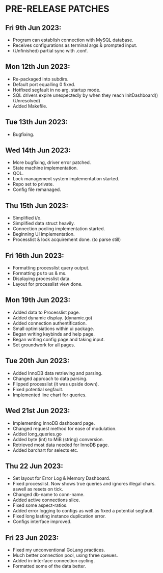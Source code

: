 # PRE-RELEASE PATCHES

## Fri 9th Jun 2023:
- Program can establish connection with MySQL database.
- Receives configurations as terminal args & prompted input.
- (Unfinished) partial sync with .conf.

## Mon 12th Jun 2023:
- Re-packaged into subdirs.
- Default port equalling 0 fixed.
- Hotfixed segfault in no arg. startup mode.
- SQL drivers expire unexpectedly by when they reach InitDashboard() (Unresolved)
- Added Makefile.

## Tue 13th Jun 2023:
- Bugfixing.

## Wed 14th Jun 2023:
- More bugfixing, driver error patched.
- State machine implementation.
- QOL.
- Lock management system implementation started.
- Repo set to private.
- Config file remanaged.

## Thu 15th Jun 2023:
- Simplified i/o.
- Simplified data struct heavily.
- Connection pooling implementation started.
- Beginning UI implementation.
- Processlist & lock acquirement done. (to parse still)

## Fri 16th Jun 2023:
- Formatting processlist query output.
- Formatting ps to us & ms.
- Displaying processlist data.
- Layout for processlist view done.

## Mon 19th Jun 2023:
- Added data to Processlist page.
- Added dynamic display. (dynamic.go)
- Added connection authentification.
- Small optimisiations within ui package.
- Began writing keybinds and help page.
- Began writing config page and taking input.
- Set groundwork for all pages.

## Tue 20th Jun 2023:
- Added InnoDB data retrieving and parsing.
- Changed approach to data parsing.
- Flipped processlist (it was upside down).
- Fixed potential segfault.
- Implemented line chart for queries.

## Wed 21st Jun 2023:
- Implementing InnoDB dashboard page.
- Changed request method for ease of modulation.
- Added long_queries.go
- Added byte (int) to MiB (string) conversion.
- Retrieved most data needed for InnoDB page.
- Added barchart for selects etc.

## Thu 22 Jun 2023:
- Set layout for Error Log & Memory Dashboard.
- Fixed processlist. Now shows true queries and ignores illegal chars. aswell as resets on tick.
- Changed db-name to conn-name.
- Added active connections slice.
- Fixed some aspect-ratios.
- Added error logging to configs as well as fixed a potential segfault.
- Fixed long lasting instance duplication error.
- Configs interface improved.

## Fri 23 Jun 2023:
- Fixed my unconventional GoLang practices.
- Much better connection pool, using three queues.
- Added in-interface connection cycling.
- Formatted some of the data better.